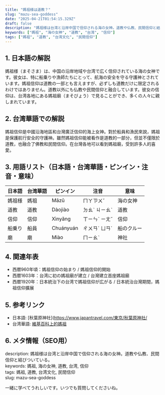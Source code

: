 ```yaml
---
title: "媽祖様は道教？"
slug: "mazu-sea-goddess"
date: "2025-04-21T01:54:15.329Z"
draft: false
description: "媽祖様は台湾と沿岸中国で信仰される海の女神。道教や仏教、民間信仰と結びついている。"
keywords: ["媽祖", "海の女神", "道教", "台湾", "信仰"]
tags: ["媽祖", "道教", "台湾文化", "民間信仰"]
---
```


## 1. 日本語の解説  
媽祖様（まそさま）は、中国の沿岸地域や台湾で広く信仰されている海の女神です。彼女は、特に船乗りや漁師たちにとって、航海の安全を守る守護神とされています。媽祖信仰は道教の一部とも言えますが、必ずしも道教だけに限定されるわけではありません。道教以外にも仏教や民間信仰と融合しています。彼女の信仰は、台湾各地にある媽祖廟（まそびょう）で見ることができ、多くの人々に親しまれています。

## 2. 台湾華語での解説  
媽祖信仰是中國沿海地區和台灣廣泛信仰的海上女神。對於船員和漁民來說，媽祖是保護航行安全的守護神。雖然媽祖信仰能被看作是道教的一部分，但並不僅限於道教，也融合了佛教和民間信仰。在台灣各地可以看到媽祖廟，受到許多人的喜愛。

## 3. 用語リスト（日本語・台湾華語・ピンイン・注音・意味）  
| 日本語 | 台湾華語 | ピンイン | 注音 | 意味 |
|---|---|---|---|---|
| 媽祖様 | 媽祖 | Māzǔ | ㄇㄚㄗㄨˇ | 海の女神 |
| 道教 | 道教 | Dàojiào | ㄉㄠˋ ㄐㄧㄠˋ | 道教 |
| 信仰 | 信仰 | Xìnyǎng | ㄒㄧㄣˋ ㄧㄤˇ | 信仰 |
| 船乗り | 船員 | Chuányuán | ㄔㄨㄢˊ ㄩㄢˊ | 船のクルー |
| 廟 | 廟 | Miào | ㄇㄧㄠˋ | 神社 |

## 4. 関連年表  
- 西暦960年頃：媽祖信仰の始まり / 媽祖信仰的開始  
- 西暦1603年：台湾に初の媽祖廟が建立 / 台灣建立首座媽祖廟  
- 西暦1920年：日本統治下の台湾で媽祖信仰が広がる / 日本統治台灣期間，媽祖信仰擴展  

## 5. 参考リンク  
- 日本語: [秋葉原神社](https://www.japantravel.com/東京/秋葉原神社/ 
- 台湾華語: [維基百科上的媽祖](https://zh.wikipedia.org/wiki/媽祖)

## 6. メタ情報（SEO用）  
description: 媽祖様は台湾と沿岸中国で信仰される海の女神。道教や仏教、民間信仰と結びついている。  
keywords: 媽祖, 海の女神, 道教, 台湾, 信仰  
tags: 媽祖, 道教, 台湾文化, 民間信仰  
slug: mazu-sea-goddess  

一緒に学べてうれしいです。いつでも質問してくださいね。